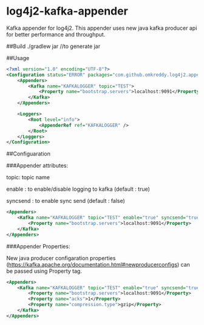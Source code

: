 # log4j2-kafka-appender
Kafka appender for log4j2. This appender uses new java kafka producer api for better performance and throughput. 

##Build
./gradlew jar //to generate jar

##Usage
```xml
<?xml version="1.0" encoding="UTF-8"?>
<Configuration status="ERROR" packages="com.github.omkreddy.log4j2.appender">
	<Appenders>
		<Kafka name="KAFKALOGGER" topic="TEST">
			<Property name="bootstrap.servers">localhost:9091</Property>
		</Kafka>
	</Appenders>

	<Loggers>
		<Root level="info">
			<AppenderRef ref="KAFKALOGGER" />
		</Root>
	</Loggers>
</Configuration>
```
##Configuaration

###Appender attributes:

topic: topic name

enable : to enable/disable logging to kafka (default : true)

syncsend : to enable sync send (default : false)

```xml
<Appenders>
	<Kafka name="KAFKALOGGER" topic="TEST" enable="true" syncsend="true">
		<Property name="bootstrap.servers">localhost:9091</Property>
	</Kafka>
</Appenders>
```

###Appender Properties:

New java producer configaration properties (https://kafka.apache.org/documentation.html#newproducerconfigs) can be passed using Property tag.


```xml
<Appenders>
	<Kafka name="KAFKALOGGER" topic="TEST" enable="true" syncsend="true">
		<Property name="bootstrap.servers">localhost:9091</Property>
		<Property name="acks">1</Property>
 		<Property name="compression.type">gzip</Property>
	</Kafka>
</Appenders>
```





